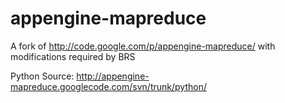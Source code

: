appengine-mapreduce
===================

A fork of http://code.google.com/p/appengine-mapreduce/ with modifications required by BRS

Python Source: http://appengine-mapreduce.googlecode.com/svn/trunk/python/